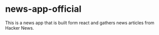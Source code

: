 # news-app-official
<p>This is a news app that is built form react and gathers news articles from Hacker News.</P>

